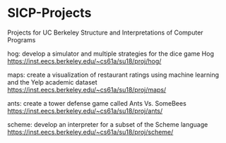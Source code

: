 # SICP-Projects
Projects for UC Berkeley Structure and Interpretations of Computer Programs 

hog:  develop a simulator and multiple strategies for the dice game Hog
https://inst.eecs.berkeley.edu/~cs61a/su18/proj/hog/

maps: create a visualization of restaurant ratings using machine learning and the Yelp academic dataset
https://inst.eecs.berkeley.edu/~cs61a/su18/proj/maps/

ants: create a tower defense game called Ants Vs. SomeBees
https://inst.eecs.berkeley.edu/~cs61a/su18/proj/ants/

scheme: develop an interpreter for a subset of the Scheme language
https://inst.eecs.berkeley.edu/~cs61a/su18/proj/scheme/
